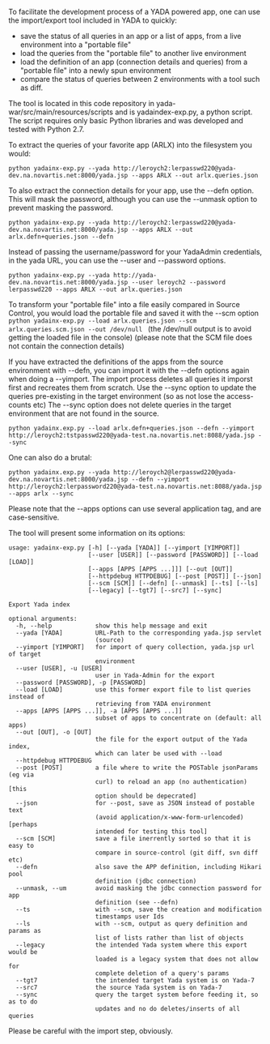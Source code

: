 
To facilitate the development process of a YADA powered app, one can use the import/export tool included in YADA to quickly:
- save the status of all queries in an app or a list of apps, from a live environment into a "portable file"
- load the queries from the "portable file" to another live environment
- load the definition of an app (connection details and queries) from a "portable file" into a newly spun environment
- compare the status of queries between 2 environments with a tool such as diff.


The tool is located in this code repository in yada-war/src/main/resources/scripts and is yadaindex-exp.py, a python script.
The script requires only basic Python libraries and was developed and tested with Python 2.7.

To extract the queries of your favorite app (ARLX) into the filesystem you would:

``python yadainx-exp.py --yada http://leroych2:lerpasswd220@yada-dev.na.novartis.net:8000/yada.jsp --apps ARLX --out arlx.queries.json``


To also extract the connection details for your app, use the --defn option. This will mask the password, although you can use the --unmask option to prevent masking the password.

``python yadainx-exp.py --yada http://leroych2:lerpasswd220@yada-dev.na.novartis.net:8000/yada.jsp --apps ARLX --out arlx.defn+queries.json --defn``

Instead of passing the username/password for your YadaAdmin credentials, in the yada URL, you can use the --user and --password options.

``python yadainx-exp.py --yada http://yada-dev.na.novartis.net:8000/yada.jsp --user leroych2 --password lerpasswd220 --apps ARLX --out arlx.queries.json``


To transform your "portable file" into a file easily compared in Source Control, you would load the portable file and saved it with the --scm option
``python yadainx-exp.py --load arlx.queries.json --scm arlx.queries.scm.json --out /dev/null ``
(the /dev/null output is to avoid getting the loaded file in the console)
(please note that the SCM file does not contain the connection details)


If you have extracted the definitions of the apps from the source environment with --defn, you can import it with the --defn options again when doing a --yimport.
The import process deletes all queries it imporst first and recreates them from scratch. 
Use the --sync option to update the queries pre-existing in the target environment (so as not lose the access-counts etc)
The --sync option does not delete queries in the target environment that are not found in the source.

``python yadainx.exp.py --load arlx.defn+queries.json --defn --yimport http://leroych2:tstpasswd220@yada-test.na.novartis.net:8088/yada.jsp --sync``

One can also do a brutal:

```python yadainx.exp.py --yada http://leroych2@lerpasswd220@yada-dev.na.novartis.net:8000/yada.jsp --defn --yimport http://leroych2:lerpassword220@yada-test.na.novartis.net:8088/yada.jsp --apps arlx --sync```

Please note that the --apps options can use several application tag, and are case-sensitive.




The tool will present some information on its options:
```
usage: yadainx-exp.py [-h] [--yada [YADA]] [--yimport [YIMPORT]]
                      [--user [USER]] [--password [PASSWORD]] [--load [LOAD]]
                      [--apps [APPS [APPS ...]]] [--out [OUT]]
                      [--httpdebug HTTPDEBUG] [--post [POST]] [--json]
                      [--scm [SCM]] [--defn] [--unmask] [--ts] [--ls]
                      [--legacy] [--tgt7] [--src7] [--sync]

Export Yada index

optional arguments:
  -h, --help            show this help message and exit
  --yada [YADA]         URL-Path to the corresponding yada.jsp servlet
                        (source)
  --yimport [YIMPORT]   for import of query collection, yada.jsp url of target
                        environment
  --user [USER], -u [USER]
                        user in Yada-Admin for the export
  --password [PASSWORD], -p [PASSWORD]
  --load [LOAD]         use this former export file to list queries instead of
                        retrieving from YADA environment
  --apps [APPS [APPS ...]], -a [APPS [APPS ...]]
                        subset of apps to concentrate on (default: all apps)
  --out [OUT], -o [OUT]
                        the file for the export output of the Yada index,
                        which can later be used with --load
  --httpdebug HTTPDEBUG
  --post [POST]         a file where to write the POSTable jsonParams (eg via
                        curl) to reload an app (no authentication) [this
                        option should be depecrated]
  --json                for --post, save as JSON instead of postable text
                        (avoid application/x-www-form-urlencoded) [perhaps
                        intended for testing this tool]
  --scm [SCM]           save a file inerrently sorted so that it is easy to
                        compare in source-control (git diff, svn diff etc)
  --defn                also save the APP definition, including Hikari pool
                        definition (jdbc connection)
  --unmask, --um        avoid masking the jdbc connection password for app
                        definition (see --defn)
  --ts                  with --scm, save the creation and modification
                        timestamps user Ids
  --ls                  with --scm, output as query definition and params as
                        list of lists rather than list of objects
  --legacy              the intended Yada system where this export would be
                        loaded is a legacy system that does not allow for
                        complete deletion of a query's params
  --tgt7                the intended target Yada system is on Yada-7
  --src7                the source Yada system is on Yada-7
  --sync                query the target system before feeding it, so as to do
                        updates and no do deletes/inserts of all queries
```





Please be careful with the import step, obviously.





